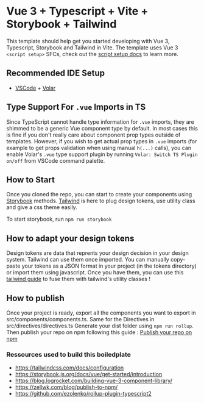 # Vue 3 + Typescript + Vite + Storybook + Tailwind

This template should help get you started developing with Vue 3, Typescript, Storybook and Tailwind in Vite. The template uses Vue 3 `<script setup>` SFCs, check out the [script setup docs](https://v3.vuejs.org/api/sfc-script-setup.html#sfc-script-setup) to learn more.

## Recommended IDE Setup

- [VSCode](https://code.visualstudio.com/) + [Volar](https://marketplace.visualstudio.com/items?itemName=johnsoncodehk.volar)

## Type Support For `.vue` Imports in TS

Since TypeScript cannot handle type information for `.vue` imports, they are shimmed to be a generic Vue component type by default. In most cases this is fine if you don't really care about component prop types outside of templates. However, if you wish to get actual prop types in `.vue` imports (for example to get props validation when using manual `h(...)` calls), you can enable Volar's `.vue` type support plugin by running `Volar: Switch TS Plugin on/off` from VSCode command palette.

## How to Start
Once you cloned the repo, you can start to create your components using [Storybook](https://storybook.js.org/docs/vue/get-started/introduction) methods.
[Tailwind](https://tailwindcss.com/docs/installation) is here to plug design tokens, use utility class and give a css theme easily.

To start storybook, run `npm run storybook`

## How to adapt your design tokens

Design tokens are data that reprents your design decision in your design system. Tailwind can use them once imported.
You can manually copy-paste your tokens as a JSON format in your project (in the tokens directory) or import them using javascript.
Once you have them, you can use this [tailwind guide](https://tailwindcss.com/docs/configuration) to fuse them with tailwind's utility classes !

## How to publish

Once your project is ready, export all the components you want to export in src/components/components.ts. Same for the Directives in src/directives/directives.ts 
Generate your dist folder using `npm run rollup`.
Then publish your repo on npm following this guide : [Publish your repo on npm](https://zellwk.com/blog/publish-to-npm/)

### Ressources used to build this boiledplate
 - https://tailwindcss.com/docs/configuration
 - https://storybook.js.org/docs/vue/get-started/introduction
 - https://blog.logrocket.com/building-vue-3-component-library/
 - https://zellwk.com/blog/publish-to-npm/
 - https://github.com/ezolenko/rollup-plugin-typescript2
